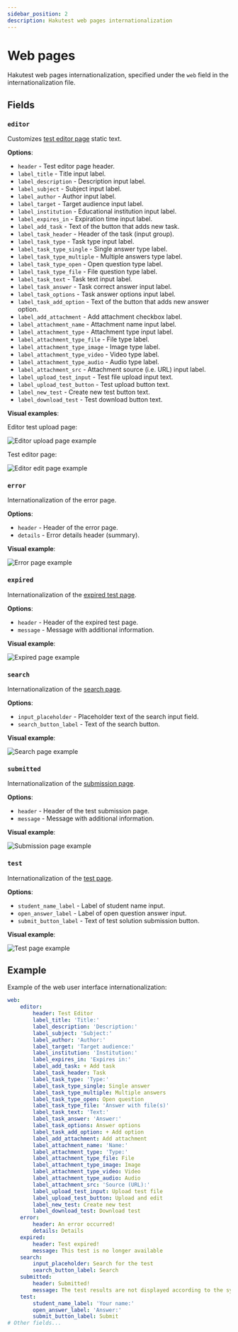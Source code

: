 ```yaml
---
sidebar_position: 2
description: Hakutest web pages internationalization
---
```


# Web pages

Hakutest web pages internationalization, specified under the `web` field in the internationalization file.

## Fields

### `editor`

Customizes [test editor page](/docs/app/test-editor) static text.

**Options**:

-   `header` - Test editor page header.
-   `label_title` - Title input label.
-   `label_description` - Description input label.
-   `label_subject` - Subject input label.
-   `label_author` - Author input label.
-   `label_target` - Target audience input label.
-   `label_institution` - Educational institution input label.
-   `label_expires_in` - Expiration time input label.
-   `label_add_task` - Text of the button that adds new task.
-   `label_task_header` - Header of the task (input group).
-   `label_task_type` - Task type input label.
-   `label_task_type_single` - Single answer type label.
-   `label_task_type_multiple` - Multiple answers type label.
-   `label_task_type_open` - Open question type label.
-   `label_task_type_file` - File question type label.
-   `label_task_text` - Task text input label.
-   `label_task_answer` - Task correct answer input label.
-   `label_task_options` - Task answer options input label.
-   `label_task_add_option` - Text of the button that adds new answer option.
-   `label_add_attachment` - Add attachment checkbox label.
-   `label_attachment_name` - Attachment name input label.
-   `label_attachment_type` - Attachment type input label.
-   `label_attachment_type_file` - File type label.
-   `label_attachment_type_image` - Image type label.
-   `label_attachment_type_video` - Video type label.
-   `label_attachment_type_audio` - Audio type label.
-   `label_attachment_src` - Attachment source (i.e. URL) input label.
-   `label_upload_test_input` - Test file upload input text.
-   `label_upload_test_button` - Test upload button text.
-   `label_new_test` - Create new test button text.
-   `label_download_test` - Test download button text.

**Visual examples**:

Editor test upload page:

![Editor upload page example](./img/test-editor-upload-example.webp)

Test editor page:

![Editor edit page example](./img/test-editor-edit-example.webp)

### `error`

Internationalization of the error page.

**Options**:

-   `header` - Header of the error page.
-   `details` - Error details header (summary).

**Visual example**:

![Error page example](./img/error-example.webp)

### `expired`

Internationalization of the [expired test page](/docs/app/test-page#expired-test).

**Options**:

-   `header` - Header of the expired test page.
-   `message` - Message with additional information.

**Visual example**:

![Expired page example](./img/expired-example.webp)

### `search`

Internationalization of the [search page](/docs/app/search-page).

**Options**:

-   `input_placeholder` - Placeholder text of the search input field.
-   `search_button_label` - Text of the search button.

**Visual example**:

![Search page example](./img/search-example.webp)

### `submitted`

Internationalization of the [submission page](/docs/app/test-page#test-results).

**Options**:

-   `header` - Header of the test submission page.
-   `message` - Message with additional information.

**Visual example**:

![Submission page example](./img/test-submitted-example.webp)

### `test`

Internationalization of the [test page](/docs/app/test-page).

**Options**:

-   `student_name_label` - Label of student name input.
-   `open_answer_label` - Label of open question answer input.
-   `submit_button_label` - Text of test solution submission button.

**Visual example**:

![Test page example](./img/test-example.webp)

## Example

Example of the web user interface internationalization:

```yaml title='i18n.yaml'
web:
    editor:
        header: Test Editor
        label_title: 'Title:'
        label_description: 'Description:'
        label_subject: 'Subject:'
        label_author: 'Author:'
        label_target: 'Target audience:'
        label_institution: 'Institution:'
        label_expires_in: 'Expires in:'
        label_add_task: + Add task
        label_task_header: Task
        label_task_type: 'Type:'
        label_task_type_single: Single answer
        label_task_type_multiple: Multiple answers
        label_task_type_open: Open question
        label_task_type_file: 'Answer with file(s)'
        label_task_text: 'Text:'
        label_task_answer: 'Answer:'
        label_task_options: Answer options
        label_task_add_option: + Add option
        label_add_attachment: Add attachment
        label_attachment_name: 'Name:'
        label_attachment_type: 'Type:'
        label_attachment_type_file: File
        label_attachment_type_image: Image
        label_attachment_type_video: Video
        label_attachment_type_audio: Audio
        label_attachment_src: 'Source (URL):'
        label_upload_test_input: Upload test file
        label_upload_test_button: Upload and edit
        label_new_test: Create new test
        label_download_test: Download test
    error:
        header: An error occurred!
        details: Details
    expired:
        header: Test expired!
        message: This test is no longer available
    search:
        input_placeholder: Search for the test
        search_button_label: Search
    submitted:
        header: Submitted!
        message: The test results are not displayed according to the system settings
    test:
        student_name_label: 'Your name:'
        open_answer_label: 'Answer:'
        submit_button_label: Submit
# Other fields...
```
